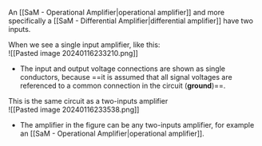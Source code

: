 An [[SaM - Operational Amplifier|operational amplifier]] and more specifically a [[SaM - Differential Amplifier|differential amplifier]] have two inputs.

When we see a single input amplifier, like this:<br>![[Pasted image 20240116233210.png]]
- The input and output voltage connections are shown as single conductors, because ==it is assumed that all signal voltages are referenced to a common connection in the circuit (**ground**)==.

This is the same circuit as a two-inputs amplifier<br>![[Pasted image 20240116233538.png]]
- The amplifier in the figure can be any two-inputs amplifier, for example an [[SaM - Operational Amplifier|operational amplifier]].
